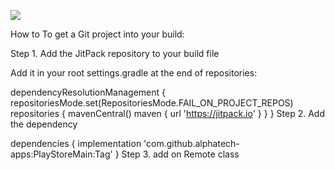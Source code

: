 [![](https://jitpack.io/v/alphatech-apps/PlayStoreMain.svg)](https://jitpack.io/#alphatech-apps/PlayStoreMain)


How to To get a Git project into your build:

Step 1. Add the JitPack repository to your build file

Add it in your root settings.gradle at the end of repositories:

dependencyResolutionManagement {
	repositoriesMode.set(RepositoriesMode.FAIL_ON_PROJECT_REPOS)
	repositories {
		mavenCentral()
		maven { url 'https://jitpack.io' }
	}
}
Step 2. Add the dependency

dependencies {
	        implementation 'com.github.alphatech-apps:PlayStoreMain:Tag'
}
Step 3. add on Remote class
